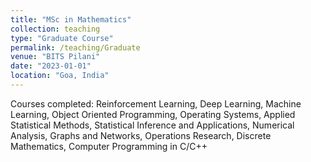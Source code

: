 ```yaml
---
title: "MSc in Mathematics"
collection: teaching
type: "Graduate Course"
permalink: /teaching/Graduate
venue: "BITS Pilani"
date: "2023-01-01"
location: "Goa, India"
---
```


Courses completed: Reinforcement Learning, Deep Learning, Machine Learning, Object Oriented Programming, Operating Systems, Applied Statistical Methods, Statistical Inference and Applications, Numerical Analysis, Graphs and Networks, Operations Research, Discrete Mathematics, Computer Programming in C/C++
